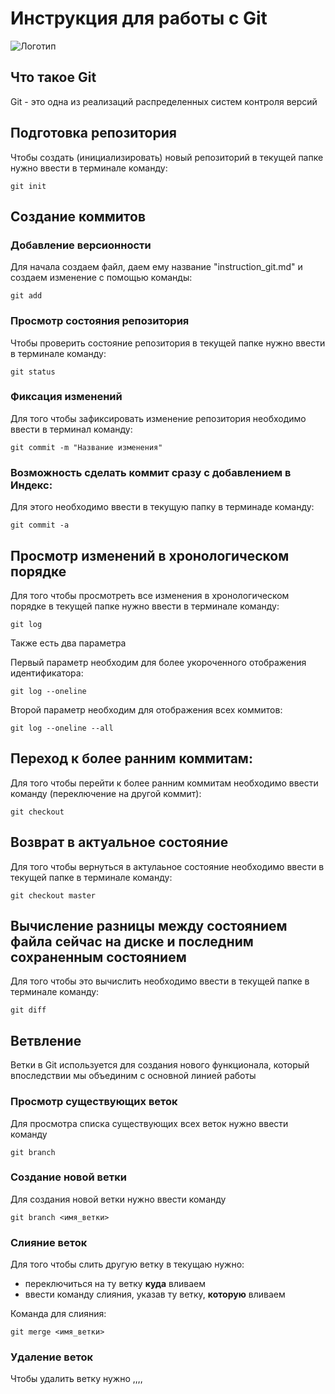 # **Инструкция для работы с Git**

![Логотип](git.jpg)

## Что такое Git

Git - это одна из реализаций распределенных систем контроля версий

## Подготовка репозитория

Чтобы создать (инициализировать) новый репозиторий в текущей папке нужно ввести в терминале команду:

    git init

## Создание коммитов

### Добавление версионности

Для начала создаем файл, даем ему название "instruction_git.md" и создаем изменение с помощью команды:

    git add

### Просмотр состояния репозитория

Чтобы проверить состояние репозитория в текущей папке нужно ввести в терминале команду:

    git status

### Фиксация изменений

Для того чтобы зафиксировать изменение репозитория необходимо ввести в терминал команду:

    git commit -m "Название изменения"

### Возможность сделать коммит сразу с добавлением в Индекс:

Для этого необходимо ввести в текущую папку в терминаде команду:

    git commit -a

## Просмотр изменений в хронологическом порядке

Для того чтобы просмотреть все изменения в хронологическом порядке в текущей папке нужно ввести в терминале команду:

    git log

Также есть два параметра

Первый параметр необходим для более укороченного отображения идентификатора:

    git log --oneline

 Второй параметр необходим для отображения всех коммитов:

    git log --oneline --all

## Переход к более ранним коммитам:

Для того чтобы перейти к более ранним коммитам необходимо ввести команду (переключение на другой коммит):

    git checkout 

## Возврат в актуальное состояние

Для того чтобы вернуться в актулаьное состояние необходимо ввести в текущей папке в терминале команду:

    git checkout master

## Вычисление разницы между состоянием файла сейчас на диске и последним сохраненным состоянием

Для того чтобы это вычислить необходимо ввести в текущей папке в терминале команду:

    git diff

## Ветвление

Ветки в Git используется для создания нового функционала, который впоследствии мы объединим с основной линией работы

### Просмотр существующих веток

Для просмотра списка существующих всех веток нужно ввести команду 

    git branch

### Создание новой ветки

Для создания новой ветки нужно ввести команду

    git branch <имя_ветки>


### Слияние веток

Для того чтобы слить другую ветку в текущаю нужно:
- переключиться на ту ветку **куда** вливаем
- ввести команду слияния, указав ту ветку, **которую** вливаем

Команда для слияния:

    git merge <имя_ветки>

### Удаление веток 

Чтобы удалить ветку нужно ,,,,